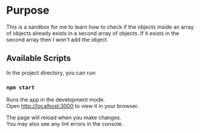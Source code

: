 # Purpose

This is a sandbox for me to learn how to check if the objects inside an array of objects already exists in a second array of objects.
If it exists in the second array then I won't add the object.

## Available Scripts

In the project directory, you can run:

### `npm start`

Runs the app in the development mode.\
Open [http://localhost:3000](http://localhost:3000) to view it in your browser.

The page will reload when you make changes.\
You may also see any lint errors in the console.
